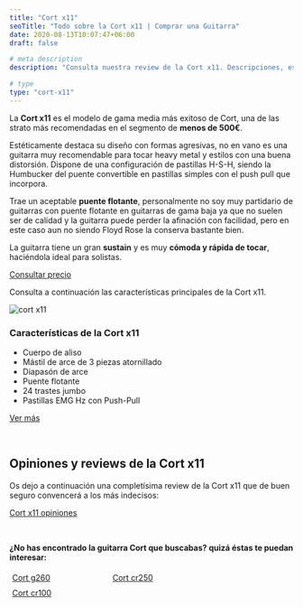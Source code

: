 ```yaml
---
title: "Cort x11"
seoTitle: "Todo sobre la Cort x11 | Comprar una Guitarra"
date: 2020-08-13T10:07:47+06:00
draft: false

# meta description
description: "Consulta nuestra review de la Cort x11. Descripciones, especificaciones y opiniones de los modelos más exitosos de Cort"

# type
type: "cort-x11"
---
```


La **Cort x11** es el modelo de gama media más exitoso de Cort, una de las strato más recomendadas en el segmento de **menos de 500€**.

Estéticamente destaca su diseño con formas agresivas, no en vano es una guitarra muy recomendable para tocar heavy metal y estilos con una buena distorsión.
Dispone de una configuración de pastillas H-S-H, siendo la Humbucker del puente convertible en pastillas simples con el push pull que incorpora.

Trae un aceptable **puente flotante**, personalmente no soy muy partidario de guitarras con puente flotante en guitarras de gama baja ya que no suelen ser de calidad y 
la guitarra puede perder la afinación con facilidad, pero en este caso aun no siendo Floyd Rose la conserva bastante bien.

La guitarra tiene un gran **sustain** y es muy **cómoda y rápida de tocar**, haciéndola ideal para solistas.

<div>
	<a href="https://amzn.to/2BJ7ELF" class="btn" rel="nofollow noopener noreferrer" target="_blank">Consultar precio</a>
</div>

Consulta a continuación las características principales de la Cort x11.

![cort x11](../../images/cort/cort-x11.jpg)

### Características de la Cort x11

* Cuerpo de aliso
* Mástil de arce de 3 piezas atornillado
* Diapasón de arce
* Puente flotante
* 24 trastes jumbo
* Pastillas EMG Hz con Push-Pull

<div>
	<a href="https://amzn.to/2BJ7ELF" class="btn" rel="nofollow noopener noreferrer" target="_blank">Ver más</a>
</div>

&nbsp;

## Opiniones y reviews de la Cort x11

Os dejo a continuación una completísima review de la Cort x11 que de buen seguro convencerá a los más indecisos:

<a href="https://www.youtu.be/b-35IT5Y8Hk" class="lazy-youtube-embed">Cort x11 opiniones</a>

&nbsp;

**¿No has encontrado la guitarra Cort que buscabas? quizá éstas te puedan interesar:**

<div class="row">
      <div class="column" style="float: left; width: 33.33%; padding: 5px;">
        <a href="/guitarras-cort/g260/">
          <figcaption>Cort g260</figcaption>
        </a>
      </div>
      <div class="column" style="float: left; width: 33.33%; padding: 5px;">
        <a href="/guitarras-cort/cr250/">
          <figcaption>Cort cr250</figcaption>
        </a>
      </div>
      <div class="column" style="float: left; width: 33.33%; padding: 5px;">
        <a href="/guitarras-cort/cr100/">
          <figcaption>Cort cr100</figcaption>
        </a>
      </div>
</div>